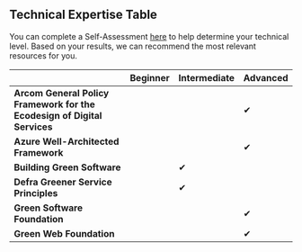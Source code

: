 ## Technical Expertise Table

You can complete a Self-Assessment [here](https://gocode.green/un-itu-self-assessment/) to help determine your technical level. Based on your results, we can recommend the most relevant resources for you.

|                                  | Beginner | Intermediate | Advanced |
|----------------------------------|----------|--------------|----------|
|**Arcom General Policy Framework for the Ecodesign of Digital Services**|  |  | ✔ |
|**Azure Well-Architected Framework**|  |  | ✔ |
|**Building Green Software**| |✔| |
|**Defra Greener Service Principles**|  | ✔ |  |
|**Green Software Foundation** |  |  | ✔ | 
|**Green Web Foundation**|  |  | ✔ |